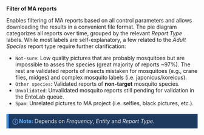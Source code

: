 <style>
.note-block {
    background-color: #1e3a5f;
    border-left: 6px solid #3399ff;
    padding: 10px;
    margin: 20px 0;
    color: #eeeeee;
    display: flex;
    align-items: center;
}
.note-block p {
    margin: 0;
}
.note-block strong {
    color: #66b2ff;
}
</style>

<h2 style="font-size:14px">  Filter of MA reports </h2>

Enables filtering of MA reports based on all control parameters and allows downloading the results in a convenient file format. The pie diagram categorizes all reports over time, grouped by the relevant *Report Type* labels. While most labels are self-explanatory, a few related to the *Adult Species* report type require further clarification:

- `Not-sure`: Low quality pictures that are probably mosquitoes but are impossible to asses the species (great majority of reports ~97%). The rest are validated reports of insects mistaken for mosquitoes (e.g., crane flies, midges) and complex mosquito labels (i.e. japonicus/koreicus).
- `Other species`: Validated reports of **non-target** mosquito species.
- `Unvalidated`: Unvalidated mosquito reports still pending for validation in the EntoLab queue.
- `Spam`: Unrelated pictures to MA project (i.e. selfies, black pictures, etc.).

<div class="note-block">
    <p><strong> ⓘ Note: </strong> Depends on <i>Frequency</i>, <i>Entity</i> and <i>Report Type</i>.</p>
</div>